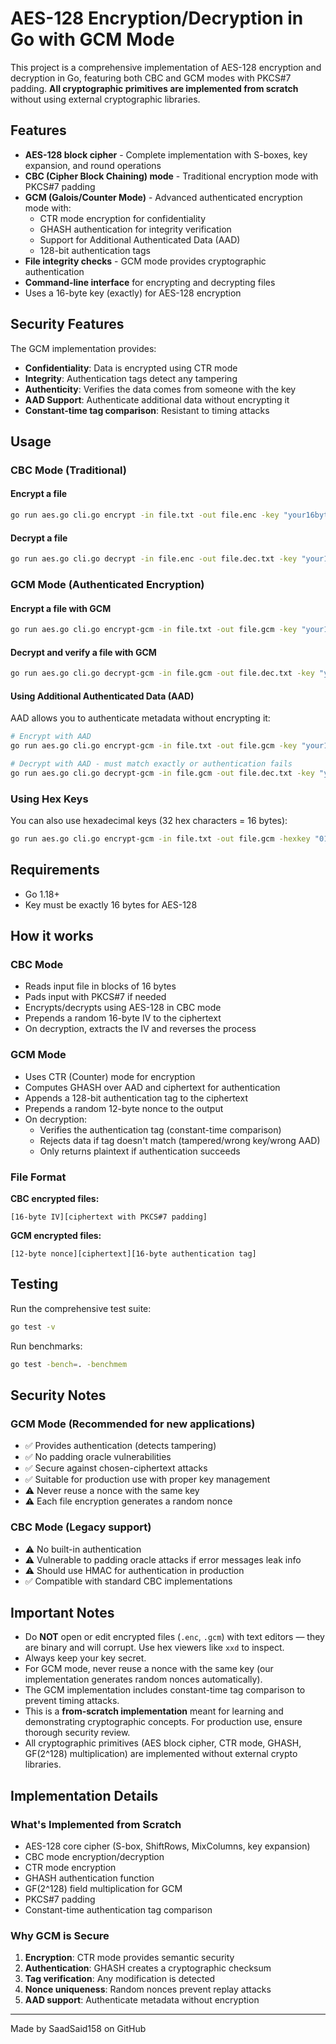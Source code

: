# AES-128 Encryption/Decryption in Go with GCM Mode

This project is a comprehensive implementation of AES-128 encryption and decryption in Go, featuring both CBC and GCM modes with PKCS#7 padding. **All cryptographic primitives are implemented from scratch** without using external cryptographic libraries.

## Features

- **AES-128 block cipher** - Complete implementation with S-boxes, key expansion, and round operations
- **CBC (Cipher Block Chaining) mode** - Traditional encryption mode with PKCS#7 padding
- **GCM (Galois/Counter Mode)** - Advanced authenticated encryption mode with:
  - CTR mode encryption for confidentiality
  - GHASH authentication for integrity verification
  - Support for Additional Authenticated Data (AAD)
  - 128-bit authentication tags
- **File integrity checks** - GCM mode provides cryptographic authentication
- **Command-line interface** for encrypting and decrypting files
- Uses a 16-byte key (exactly) for AES-128 encryption

## Security Features

The GCM implementation provides:
- **Confidentiality**: Data is encrypted using CTR mode
- **Integrity**: Authentication tags detect any tampering
- **Authenticity**: Verifies the data comes from someone with the key
- **AAD Support**: Authenticate additional data without encrypting it
- **Constant-time tag comparison**: Resistant to timing attacks

## Usage

### CBC Mode (Traditional)

#### Encrypt a file
```bash
go run aes.go cli.go encrypt -in file.txt -out file.enc -key "your16bytekey123"
```

#### Decrypt a file
```bash
go run aes.go cli.go decrypt -in file.enc -out file.dec.txt -key "your16bytekey123"
```

### GCM Mode (Authenticated Encryption)

#### Encrypt a file with GCM
```bash
go run aes.go cli.go encrypt-gcm -in file.txt -out file.gcm -key "your16bytekey123"
```

#### Decrypt and verify a file with GCM
```bash
go run aes.go cli.go decrypt-gcm -in file.gcm -out file.dec.txt -key "your16bytekey123"
```

#### Using Additional Authenticated Data (AAD)
AAD allows you to authenticate metadata without encrypting it:
```bash
# Encrypt with AAD
go run aes.go cli.go encrypt-gcm -in file.txt -out file.gcm -key "your16bytekey123" -aad "metadata:v1.0"

# Decrypt with AAD - must match exactly or authentication fails
go run aes.go cli.go decrypt-gcm -in file.gcm -out file.dec.txt -key "your16bytekey123" -aad "metadata:v1.0"
```

### Using Hex Keys

You can also use hexadecimal keys (32 hex characters = 16 bytes):
```bash
go run aes.go cli.go encrypt-gcm -in file.txt -out file.gcm -hexkey "0123456789abcdef0123456789abcdef"
```

## Requirements

* Go 1.18+
* Key must be exactly 16 bytes for AES-128

## How it works

### CBC Mode
* Reads input file in blocks of 16 bytes
* Pads input with PKCS#7 if needed
* Encrypts/decrypts using AES-128 in CBC mode
* Prepends a random 16-byte IV to the ciphertext
* On decryption, extracts the IV and reverses the process

### GCM Mode
* Uses CTR (Counter) mode for encryption
* Computes GHASH over AAD and ciphertext for authentication
* Appends a 128-bit authentication tag to the ciphertext
* Prepends a random 12-byte nonce to the output
* On decryption:
  - Verifies the authentication tag (constant-time comparison)
  - Rejects data if tag doesn't match (tampered/wrong key/wrong AAD)
  - Only returns plaintext if authentication succeeds

### File Format

**CBC encrypted files:**
```
[16-byte IV][ciphertext with PKCS#7 padding]
```

**GCM encrypted files:**
```
[12-byte nonce][ciphertext][16-byte authentication tag]
```

## Testing

Run the comprehensive test suite:
```bash
go test -v
```

Run benchmarks:
```bash
go test -bench=. -benchmem
```

## Security Notes

### GCM Mode (Recommended for new applications)
- ✅ Provides authentication (detects tampering)
- ✅ No padding oracle vulnerabilities
- ✅ Secure against chosen-ciphertext attacks
- ✅ Suitable for production use with proper key management
- ⚠️ Never reuse a nonce with the same key
- ⚠️ Each file encryption generates a random nonce

### CBC Mode (Legacy support)
- ⚠️ No built-in authentication
- ⚠️ Vulnerable to padding oracle attacks if error messages leak info
- ⚠️ Should use HMAC for authentication in production
- ✅ Compatible with standard CBC implementations

## Important Notes

* Do **NOT** open or edit encrypted files (`.enc`, `.gcm`) with text editors — they are binary and will corrupt. Use hex viewers like `xxd` to inspect.
* Always keep your key secret.
* For GCM mode, never reuse a nonce with the same key (our implementation generates random nonces automatically).
* The GCM implementation includes constant-time tag comparison to prevent timing attacks.
* This is a **from-scratch implementation** meant for learning and demonstrating cryptographic concepts. For production use, ensure thorough security review.
* All cryptographic primitives (AES block cipher, CTR mode, GHASH, GF(2^128) multiplication) are implemented without external crypto libraries.

## Implementation Details

### What's Implemented from Scratch
- AES-128 core cipher (S-box, ShiftRows, MixColumns, key expansion)
- CBC mode encryption/decryption
- CTR mode encryption
- GHASH authentication function
- GF(2^128) field multiplication for GCM
- PKCS#7 padding
- Constant-time authentication tag comparison

### Why GCM is Secure
1. **Encryption**: CTR mode provides semantic security
2. **Authentication**: GHASH creates a cryptographic checksum
3. **Tag verification**: Any modification is detected
4. **Nonce uniqueness**: Random nonces prevent replay attacks
5. **AAD support**: Authenticate metadata without encryption

---

Made by SaadSaid158 on GitHub

